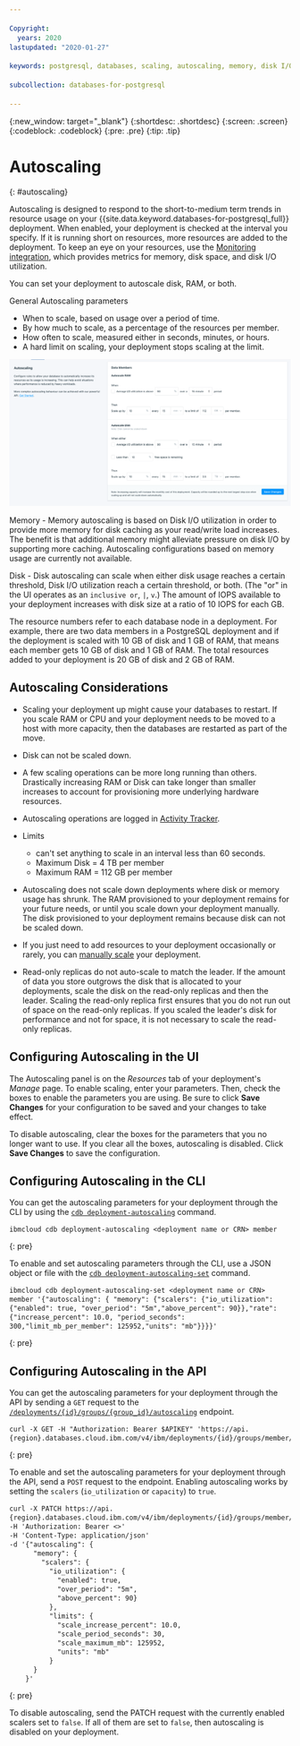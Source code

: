 ```yaml
---

Copyright:
  years: 2020
lastupdated: "2020-01-27"

keywords: postgresql, databases, scaling, autoscaling, memory, disk I/O

subcollection: databases-for-postgresql

---
```


{:new_window: target="_blank"}
{:shortdesc: .shortdesc}
{:screen: .screen}
{:codeblock: .codeblock}
{:pre: .pre}
{:tip: .tip}


# Autoscaling
{: #autoscaling}

Autoscaling is designed to respond to the short-to-medium term trends in resource usage on your {{site.data.keyword.databases-for-postgresql_full}} deployment. When enabled, your deployment is checked at the interval you specify. If it is running short on resources, more resources are added to the deployment. To keep an eye on your resources, use the [Monitoring integration](/docs/databases-for-postgresql?topic=databases-for-postgresql-sysdig-monitoring), which provides metrics for memory, disk space, and disk I/O utilization.

You can set your deployment to autoscale disk, RAM, or both.

General Autoscaling parameters
- When to scale, based on usage over a period of time.
- By how much to scale, as a percentage of the resources per member.
- How often to scale, measured either in seconds, minutes, or hours.
- A hard limit on scaling, your deployment stops scaling at the limit.

![Example Autoscaling panel](images/autoscaling-panel.png)

Memory - Memory autoscaling is based on Disk I/O utilization in order to provide more memory for disk caching as your read/write load increases. The benefit is that additional memory might alleviate pressure on disk I/O by supporting more caching. Autoscaling configurations based on memory usage are currently not available. 

Disk - Disk autoscaling can scale when either disk usage reaches a certain threshold, Disk I/O utilization reach a certain threshold, or both. (The "or" in the UI operates as an `inclusive or`, `|`, `v`.) The amount of IOPS available to your deployment increases with disk size at a ratio of 10 IOPS for each GB.

The resource numbers refer to each database node in a deployment. For example, there are two data members in a PostgreSQL deployment and if the deployment is scaled with 10 GB of disk and 1 GB of RAM, that means each member gets 10 GB of disk and 1 GB of RAM. The total resources added to your deployment is 20 GB of disk and 2 GB of RAM.

## Autoscaling Considerations

- Scaling your deployment up might cause your databases to restart. If you scale RAM or CPU and your deployment needs to be moved to a host with more capacity, then the databases are restarted as part of the move.

- Disk can not be scaled down.

- A few scaling operations can be more long running than others. Drastically increasing RAM or Disk can take longer than smaller increases to account for provisioning more underlying hardware resources.

- Autoscaling operations are logged in [Activity Tracker](/docs/databases-for-postgresql?topic=cloud-databases-activity-tracker).

- Limits
  - can't set anything to scale in an interval less than 60 seconds.
  - Maximum Disk = 4 TB per member
  - Maximum RAM = 112 GB per member

- Autoscaling does not scale down deployments where disk or memory usage has shrunk. The RAM provisioned to your deployment remains for your future needs, or until you scale down your deployment manually. The disk provisioned to your deployment remains because disk can not be scaled down.

- If you just need to add resources to your deployment occasionally or rarely, you can [manually scale](/docs/databases-for-postgresql?topic=databases-for-postgresql-resources-scaling) your deployment.

- Read-only replicas do not auto-scale to match the leader. If the amount of data you store outgrows the disk that is allocated to your deployments, scale the disk on the read-only replicas and then the leader. Scaling the read-only replica first ensures that you do not run out of space on the read-only replicas. If you scaled the leader's disk for performance and not for space, it is not necessary to scale the read-only replicas.

## Configuring Autoscaling in the UI

The Autoscaling panel is on the _Resources_ tab of your deployment's _Manage_ page. To enable scaling, enter your parameters. Then, check the boxes to enable the parameters you are using. Be sure to click **Save Changes** for your configuration to be saved and your changes to take effect.

To disable autoscaling, clear the boxes for the parameters that you no longer want to use. If you clear all the boxes, autoscaling is disabled. Click **Save Changes** to save the configuration.

## Configuring Autoscaling in the CLI

You can get the autoscaling parameters for your deployment through the CLI by using the [`cdb deployment-autoscaling`](/docs/databases-cli-plugin?topic=databases-cli-plugin-cdb-reference#-ibmcloud-cdb-deployment-autoscaling-) command.
```
ibmcloud cdb deployment-autoscaling <deployment name or CRN> member
```
{: pre}

To enable and set autoscaling parameters through the CLI, use a JSON object or file with the [`cdb deployment-autoscaling-set`](/docs/databases-cli-plugin?topic=databases-cli-plugin-cdb-reference#-ibmcloud-cdb-deployment-autoscaling-set-) command.
```
ibmcloud cdb deployment-autoscaling-set <deployment name or CRN> member '{"autoscaling": { "memory": {"scalers": {"io_utilization": {"enabled": true, "over_period": "5m","above_percent": 90}},"rate": {"increase_percent": 10.0, "period_seconds": 300,"limit_mb_per_member": 125952,"units": "mb"}}}}'
```
{: pre}

## Configuring Autoscaling in the API

You can get the autoscaling parameters for your deployment through the API by sending a `GET` request to the [`/deployments/{id}/groups/{group_id}/autoscaling`](https://cloud.ibm.com/apidocs/cloud-databases-api#get-the-autoscaling-configuration-from-a-deploymen) endpoint. 
```
curl -X GET -H "Authorization: Bearer $APIKEY" 'https://api.{region}.databases.cloud.ibm.com/v4/ibm/deployments/{id}/groups/member/autoscaling'
```
{: pre}

To enable and set the autoscaling parameters for your deployment through the API, send a `POST` request to the endpoint. Enabling autoscaling works by setting the `scalers` (`io_utilization` or `capacity`) to `true`.
```
curl -X PATCH https://api.{region}.databases.cloud.ibm.com/v4/ibm/deployments/{id}/groups/member/autoscaling -H 'Authorization: Bearer <>' 
-H 'Content-Type: application/json' 
-d '{"autoscaling": {
      "memory": {
        "scalers": {
          "io_utilization": {
            "enabled": true, 
            "over_period": "5m",
            "above_percent": 90}
          },
          "limits": {
            "scale_increase_percent": 10.0,
            "scale_period_seconds": 30,
            "scale_maximum_mb": 125952,
            "units": "mb"
          }
      }
    }'
```
{: pre}

To disable autoscaling, send the PATCH request with the currently enabled scalers set to `false`. If all of them are set to `false`, then autoscaling is disabled on your deployment.
